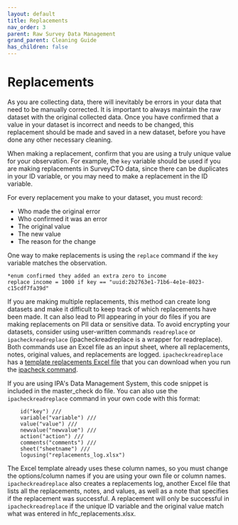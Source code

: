 ```yaml
---
layout: default
title: Replacements
nav_order: 3
parent: Raw Survey Data Management
grand_parent: Cleaning Guide
has_children: false
---
```


# Replacements

As you are collecting data, there will inevitably be errors in your data that need to be manually corrected. It is important to always maintain the raw dataset with the original collected data. Once you have confirmed that a value in your dataset is incorrect and needs to be changed, this replacement should be made and saved in a new dataset, before you have done any other necessary cleaning. 

When making a replacement, confirm that you are using a truly unique value for your observation. For example, the `key` variable should be used if you are making replacements in SurveyCTO data, since there can be duplicates in your ID variable, or you may need to make a replacement in the ID variable.  

For every replacement you make to your dataset, you must record:
* Who made the original error
* Who confirmed it was an error
* The original value
* The new value
* The reason for the change

One way to make replacements is using the `replace` command if the `key` variable matches the observation.

```
*enum confirmed they added an extra zero to income
replace income = 1000 if key == "uuid:2b2763e1-71b6-4e1e-8023-c15cdf7fa39d" 
```

If you are making multiple replacements, this method can create long datasets and make it difficult to keep track of which replacements have been made. It can also lead to PII appearing in your do files if you are making replacements on PII data or sensitive data. To avoid encrypting your datasets, consider using user-written commands `readreplace` or `ipacheckreadreplace` (ipacheckreadreplace is a wrapper for readreplace). Both commands use an Excel file as an input sheet, where all replacements, notes, original values, and replacements are logged. `ipacheckreadreplace` has a [template replacements Excel file](https://github.com/PovertyAction/high-frequency-checks/blob/master/xlsx/hfc_replacements.xlsm) that you can download when you run the [ipacheck command](https://github.com/PovertyAction/high-frequency-checks). 

If you are using IPA's Data Management System, this code snippet is included in the master_check do file. You can also use the `ipacheckreadreplace` command in your own code with this format:

```ipacheckreadreplace using "hfc_replacements.xlsm", ///
    id("key") ///
    variable("variable") ///
    value("value") ///
    newvalue("newvalue") ///
    action("action") ///
    comments("comments") ///
    sheet("sheetname") ///
    logusing("replacements_log.xlsx") 
 ```
    
The Excel template already uses these column names, so you must change the options/column names if you are using your own file or column names. `ipacheckreadreplace` also creates a replacements log, another Excel file that lists all the replacements, notes, and values, as well as a note that specifies if the replacement was successful. A replacement will only be successful in `ipacheckreadreplace` if the unique ID variable and the original value match what was entered in hfc_replacements.xlsx. 
